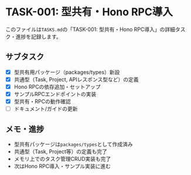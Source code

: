 # TASK-001: 型共有・Hono RPC導入

このファイルは`TASKS.md`の「TASK-001: 型共有・Hono RPC導入」の詳細タスク・進捗を記録します。

## サブタスク
- [x] 型共有用パッケージ（packages/types）新設
- [x] 共通型（Task, Project, APIレスポンス型など）の定義
- [x] Hono RPCの依存追加・セットアップ
- [x] サンプルRPCエンドポイントの実装
- [x] 型共有・RPCの動作確認
- [ ] ドキュメント/ガイドの更新

## メモ・進捗
- 型共有パッケージは`packages/types`として作成済み
- 共通型（Task, Project等）の定義も完了
- メモリ上でのタスク管理CRUD実装も完了
- 次はHono RPC導入・サンプル実装に進む 